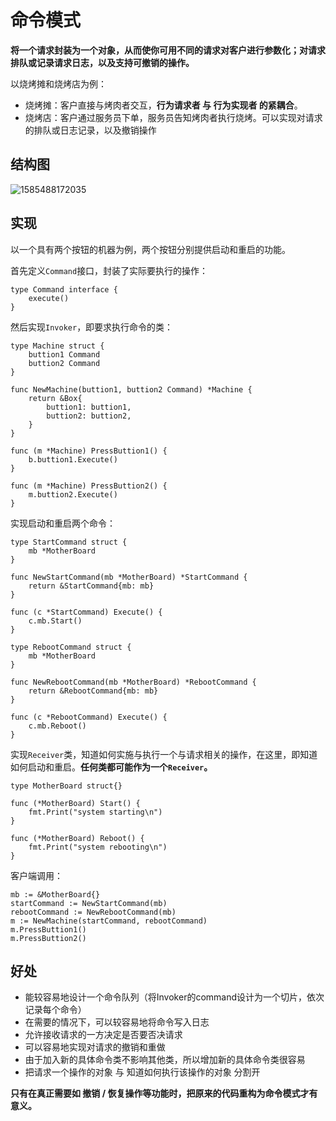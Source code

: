 # 命令模式

**将一个请求封装为一个对象，从而使你可用不同的请求对客户进行参数化；对请求排队或记录请求日志，以及支持可撤销的操作。**

以烧烤摊和烧烤店为例：

* 烧烤摊：客户直接与烤肉者交互，**行为请求者 与 行为实现者 的紧耦合**。
* 烧烤店：客户通过服务员下单，服务员告知烤肉者执行烧烤。可以实现对请求的排队或日志记录，以及撤销操作

## 结构图

![1585488172035](../../../.gitbook/assets/1585488172035.png)

## 实现

以一个具有两个按钮的机器为例，两个按钮分别提供启动和重启的功能。

首先定义`Command`接口，封装了实际要执行的操作：

```text
type Command interface {
    execute()
}
```

然后实现`Invoker`，即要求执行命令的类：

```text
type Machine struct {
    buttion1 Command
    buttion2 Command
}

func NewMachine(buttion1, buttion2 Command) *Machine {
    return &Box{
        buttion1: buttion1,
        buttion2: buttion2,
    }
}

func (m *Machine) PressButtion1() {
    b.buttion1.Execute()
}

func (m *Machine) PressButtion2() {
    m.buttion2.Execute()
}
```

实现启动和重启两个命令：

```text
type StartCommand struct {
    mb *MotherBoard
}

func NewStartCommand(mb *MotherBoard) *StartCommand {
    return &StartCommand{mb: mb}
}

func (c *StartCommand) Execute() {
    c.mb.Start()
}

type RebootCommand struct {
    mb *MotherBoard
}

func NewRebootCommand(mb *MotherBoard) *RebootCommand {
    return &RebootCommand{mb: mb}
}

func (c *RebootCommand) Execute() {
    c.mb.Reboot()
}
```

实现`Receiver`类，知道如何实施与执行一个与请求相关的操作，在这里，即知道如何启动和重启。**任何类都可能作为一个`Receiver`。**

```text
type MotherBoard struct{}

func (*MotherBoard) Start() {
    fmt.Print("system starting\n")
}

func (*MotherBoard) Reboot() {
    fmt.Print("system rebooting\n")
}
```

客户端调用：

```text
mb := &MotherBoard{}
startCommand := NewStartCommand(mb)
rebootCommand := NewRebootCommand(mb)
m := NewMachine(startCommand, rebootCommand)
m.PressButtion1()
m.PressButtion2()
```

## 好处

* 能较容易地设计一个命令队列（将Invoker的command设计为一个切片，依次记录每个命令）
* 在需要的情况下，可以较容易地将命令写入日志
* 允许接收请求的一方决定是否要否决请求
* 可以容易地实现对请求的撤销和重做
* 由于加入新的具体命令类不影响其他类，所以增加新的具体命令类很容易
* 把请求一个操作的对象 与 知道如何执行该操作的对象 分割开

**只有在真正需要如 撤销 / 恢复操作等功能时，把原来的代码重构为命令模式才有意义。**

